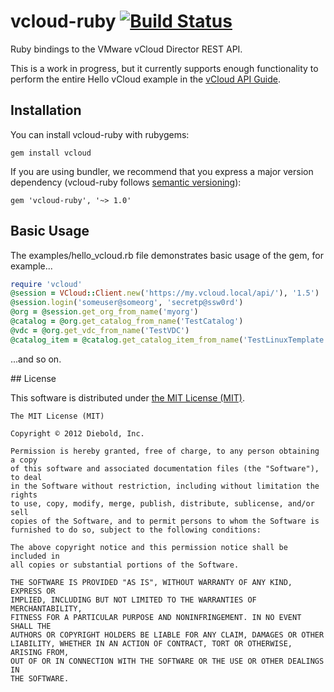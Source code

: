 # vcloud-ruby [![Build Status](https://travis-ci.org/nosborn/vcloud-ruby.png?branch=master)](https://travis-ci.org/nosborn/vcloud-ruby)

Ruby bindings to the VMware vCloud Director REST API.

This is a work in progress, but it currently supports enough functionality to
perform the entire Hello vCloud example in the
[vCloud API Guide](http://www.vmware.com/pdf/vcd_15_api_guide.pdf).

## Installation

You can install vcloud-ruby with rubygems:

    gem install vcloud

If you are using bundler, we recommend that you express a major version
dependency (vcloud-ruby follows [semantic versioning](http://semver.org/)):

    gem 'vcloud-ruby', '~> 1.0'

## Basic Usage

The examples/hello_vcloud.rb file demonstrates basic usage of the gem, for
example...
```ruby
require 'vcloud'
@session = VCloud::Client.new('https://my.vcloud.local/api/'), '1.5')
@session.login('someuser@someorg', 'secretp@ssw0rd')
@org = @session.get_org_from_name('myorg')
@catalog = @org.get_catalog_from_name('TestCatalog')
@vdc = @org.get_vdc_from_name('TestVDC')
@catalog_item = @catalog.get_catalog_item_from_name('TestLinuxTemplate')
```
...and so on.

## License

This software is distributed under
[the MIT License (MIT)](http://opensource.org/licenses/MIT).

```no-highlight
The MIT License (MIT)

Copyright © 2012 Diebold, Inc.

Permission is hereby granted, free of charge, to any person obtaining a copy
of this software and associated documentation files (the "Software"), to deal
in the Software without restriction, including without limitation the rights
to use, copy, modify, merge, publish, distribute, sublicense, and/or sell
copies of the Software, and to permit persons to whom the Software is
furnished to do so, subject to the following conditions:

The above copyright notice and this permission notice shall be included in
all copies or substantial portions of the Software.

THE SOFTWARE IS PROVIDED "AS IS", WITHOUT WARRANTY OF ANY KIND, EXPRESS OR
IMPLIED, INCLUDING BUT NOT LIMITED TO THE WARRANTIES OF MERCHANTABILITY,
FITNESS FOR A PARTICULAR PURPOSE AND NONINFRINGEMENT. IN NO EVENT SHALL THE
AUTHORS OR COPYRIGHT HOLDERS BE LIABLE FOR ANY CLAIM, DAMAGES OR OTHER
LIABILITY, WHETHER IN AN ACTION OF CONTRACT, TORT OR OTHERWISE, ARISING FROM,
OUT OF OR IN CONNECTION WITH THE SOFTWARE OR THE USE OR OTHER DEALINGS IN
THE SOFTWARE.
```
